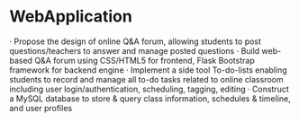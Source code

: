 # WebApplication
· Propose the design of online Q&A forum, allowing students to post questions/teachers to answer and manage posted questions
· Build web-based Q&A forum using CSS/HTML5 for frontend, Flask Bootstrap framework for backend engine
· Implement a side tool To-do-lists enabling students to record and manage all to-do tasks related to online classroom including user login/authentication, scheduling, tagging, editing
· Construct a MySQL database to store & query class information, schedules & timeline, and user profiles

